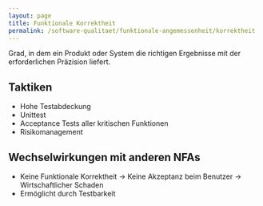 ```yaml
---
layout: page
title: Funktionale Korrektheit
permalink: /software-qualitaet/funktionale-angemessenheit/korrektheit
---
```


Grad, in dem ein Produkt oder System die richtigen Ergebnisse mit der erforderlichen Präzision liefert.

## Taktiken

* Hohe Testabdeckung
* Unittest
* Acceptance Tests aller kritischen Funktionen
* Risikomanagement

## Wechselwirkungen mit anderen NFAs

* Keine Funktionale Korrektheit -> Keine Akzeptanz beim Benutzer -> Wirtschaftlicher Schaden
* Ermöglicht durch Testbarkeit